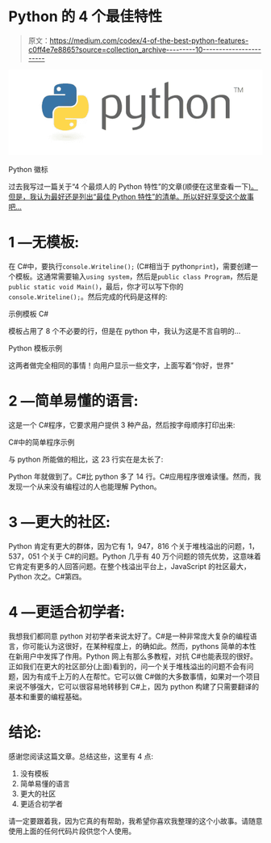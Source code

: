 # Python 的 4 个最佳特性

> 原文：<https://medium.com/codex/4-of-the-best-python-features-c0ff4e7e8865?source=collection_archive---------10----------------------->

![](img/27c745ad63e6ca0e9bea7514142282af.png)

Python 徽标

过去我写过一篇关于“4 个最烦人的 Python 特性”的文章(顺便在这里查看一下[)。但是，我认为最好还是列出“最佳 Python 特性”的清单。所以好好享受这个故事吧…](/codex/4-of-the-most-annoying-python-features-a058fb20fe7c)

# **1 —无模板:**

在 C#中，要执行`console.Writeline();` (C#相当于 python`print`)，需要创建一个模板。这通常需要输入`using system`，然后是`public class Program`，然后是`public static void Main()`，最后，你才可以写下你的`console.Writeline();`。然后完成的代码是这样的:

示例模板 C#

模板占用了 8 个不必要的行，但是在 python 中，我认为这是不言自明的…

Python 模板示例

这两者做完全相同的事情！向用户显示一些文字，上面写着“你好，世界”

# **2 —简单易懂的语言:**

这是一个 C#程序，它要求用户提供 3 种产品，然后按字母顺序打印出来:

C#中的简单程序示例

与 python 所能做的相比，这 23 行实在是太长了:

Python 年就做到了。C#比 python 多了 14 行。C#应用程序很难读懂。然而，我发现一个从来没有编程过的人也能理解 Python。

# **3 —更大的社区:**

Python 肯定有更大的群体，因为它有 1，947，816 个关于堆栈溢出的问题，1，537，051 个关于 C#的问题。Python 几乎有 40 万个问题的领先优势，这意味着它肯定有更多的人回答问题。在整个栈溢出平台上，JavaScript 的社区最大，Python 次之。C#第四。

# **4 —更适合初学者:**

我想我们都同意 python 对初学者来说太好了。C#是一种非常庞大复杂的编程语言，你可能认为这很好，在某种程度上，的确如此。然而，pythons 简单的本性在新用户中发挥了作用。Python 网上有那么多教程，对抗 C#也能表现的很好。正如我们在更大的社区部分(上面)看到的，问一个关于堆栈溢出的问题不会有问题，因为有成千上万的人在帮忙。它可以做 C#做的大多数事情，如果对一个项目来说不够强大，它可以很容易地转移到 C#上，因为 python 构建了只需要翻译的基本和重要的编程基础。

# **结论:**

感谢您阅读这篇文章。总结这些，这里有 4 点:

1.  没有模板
2.  简单易懂的语言
3.  更大的社区
4.  更适合初学者

请一定要跟着我，因为它真的有帮助，我希望你喜欢我整理的这个小故事。请随意使用上面的任何代码片段供您个人使用。